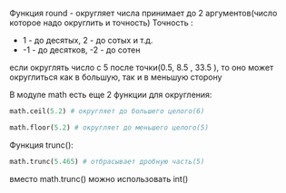 Функция round - округляет числа
принимает до 2 аргументов(число которое надо округлить и точность)
Точность :
- 1 - до десятых, 2 - до сотых и т.д.
- -1 - до десятков, -2 - до сотен

если округлять число с 5 после точки(0.5, 8.5 , 33.5 ), то оно может округлиться как в большую, так и в меньшую сторону

В модуле math есть еще 2 функции для округления:
```python
math.ceil(5.2) # округляет до большего целого(6)

math.floor(5.2) # округляет до меньшего целого(5)
```


Функция trunc():
```python
math.trunc(5.465) # отбрасывает дробную часть(5)
```
вместо math.trunc() можно использовать int()

